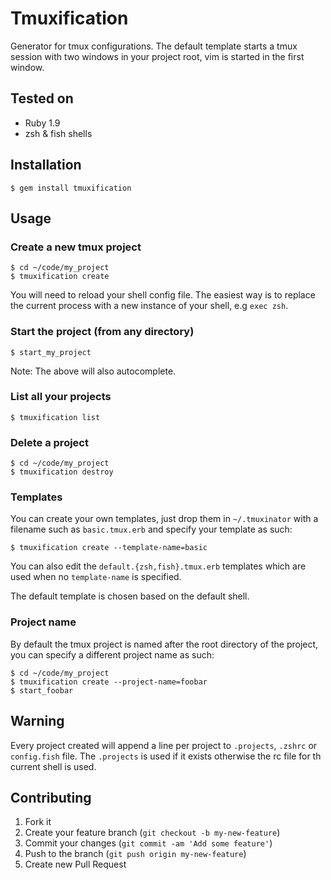 # Tmuxification

Generator for tmux configurations. The default template starts a tmux session
with two windows in your project root, vim is started in the first window.

## Tested on

* Ruby 1.9
* zsh & fish shells

## Installation

    $ gem install tmuxification

## Usage

### Create a new tmux project

    $ cd ~/code/my_project
    $ tmuxification create

You will need to reload your shell config file. The easiest way is to replace 
the current process with a new instance of your shell, e.g `exec zsh`.

### Start the project (from any directory)

    $ start_my_project

Note: The above will also autocomplete.

### List all your projects

    $ tmuxification list

### Delete a project

    $ cd ~/code/my_project
    $ tmuxification destroy

### Templates

You can create your own templates, just drop them in `~/.tmuxinator` with a
filename such as `basic.tmux.erb` and specify your template as such:

    $ tmuxification create --template-name=basic

You can also edit the `default.{zsh,fish}.tmux.erb` templates which are used when 
no `template-name` is specified. 

The default template is chosen based on the default shell.

### Project name

By default the tmux project is named after the root directory of the project, you
can specify a different project name as such:

    $ cd ~/code/my_project
    $ tmuxification create --project-name=foobar
    $ start_foobar

## Warning

Every project created will append a line per project to `.projects`, `.zshrc` or
`config.fish` file. The `.projects` is used if it exists otherwise the rc file
for th current shell is used.

## Contributing

1. Fork it
2. Create your feature branch (`git checkout -b my-new-feature`)
3. Commit your changes (`git commit -am 'Add some feature'`)
4. Push to the branch (`git push origin my-new-feature`)
5. Create new Pull Request

